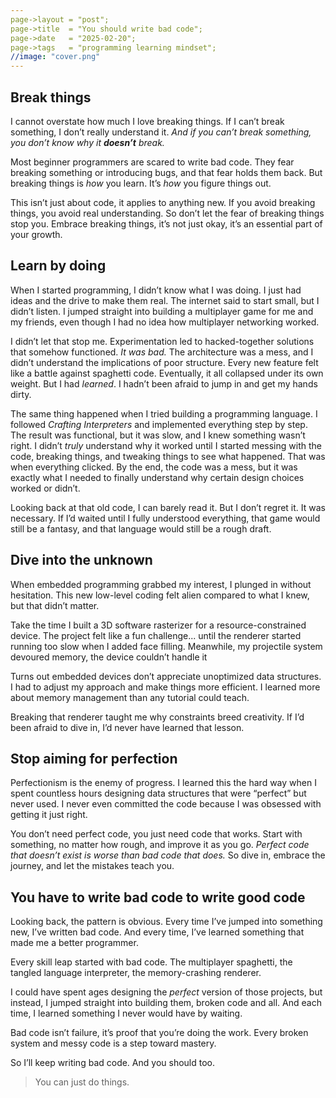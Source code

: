 ```yaml
---
page->layout = "post";
page->title  = "You should write bad code";
page->date   = "2025-02-20";
page->tags   = "programming learning mindset";
//image: "cover.png"
---
```


## Break things

I cannot overstate how much I love breaking things.
If I can’t break something, I don’t really understand it.
_And if you can’t break something, you don’t know why it_ ***doesn’t*** _break._

Most beginner programmers are scared to write bad code.
They fear breaking something or introducing bugs, and that fear holds them back.
But breaking things is *how* you learn. It’s *how* you figure things out.

This isn’t just about code, it applies to anything new.
If you avoid breaking things, you avoid real understanding.
So don’t let the fear of breaking things stop you.
Embrace breaking things, it’s not just okay, it’s an essential part of your growth.


## Learn by doing

When I started programming, I didn’t know what I was doing.
I just had ideas and the drive to make them real.
The internet said to start small, but I didn’t listen.
I jumped straight into building a multiplayer game for me and my friends, even though I had no idea how multiplayer networking worked.

I didn’t let that stop me.
Experimentation led to hacked-together solutions that somehow functioned.
*It was bad.* The architecture was a mess, and I didn’t understand the implications of poor structure.
Every new feature felt like a battle against spaghetti code.
Eventually, it all collapsed under its own weight.
But I had *learned*. I hadn’t been afraid to jump in and get my hands dirty.

The same thing happened when I tried building a programming language.
I followed *Crafting Interpreters* and implemented everything step by step.
The result was functional, but it was slow, and I knew something wasn’t right.
I didn’t *truly* understand why it worked until I started messing with the code, breaking things, and tweaking things to see what happened.
That was when everything clicked.
By the end, the code was a mess, but it was exactly what I needed to finally understand why certain design choices worked or didn’t.

Looking back at that old code, I can barely read it.
But I don’t regret it. It was necessary.
If I’d waited until I fully understood everything, that game would still be a fantasy, and that language would still be a rough draft.


## Dive into the unknown

When embedded programming grabbed my interest, I plunged in without hesitation.
This new low-level coding felt alien compared to what I knew, but that didn’t matter.

Take the time I built a 3D software rasterizer for a resource-constrained device.
The project felt like a fun challenge... until the renderer started running too slow when I added face filling.
Meanwhile, my projectile system devoured memory, the device couldn’t handle it

Turns out embedded devices don’t appreciate unoptimized data structures.
I had to adjust my approach and make things more efficient.
I learned more about memory management than any tutorial could teach.

Breaking that renderer taught me why constraints breed creativity.
If I’d been afraid to dive in, I’d never have learned that lesson.


## Stop aiming for perfection

Perfectionism is the enemy of progress.
I learned this the hard way when I spent countless hours designing data structures that were “perfect” but never used.
I never even committed the code because I was obsessed with getting it just right.

You don’t need perfect code, you just need code that works.
Start with something, no matter how rough, and improve it as you go.
_Perfect code that doesn’t exist is worse than bad code that does._
So dive in, embrace the journey, and let the mistakes teach you.


## You have to write bad code to write good code

Looking back, the pattern is obvious.
Every time I’ve jumped into something new, I’ve written bad code.
And every time, I’ve learned something that made me a better programmer.

Every skill leap started with bad code.
The multiplayer spaghetti, the tangled language interpreter, the memory-crashing renderer.

I could have spent ages designing the *perfect* version of those projects, but instead, I jumped straight into building them, broken code and all.
And each time, I learned something I never would have by waiting.

Bad code isn’t failure, it’s proof that you’re doing the work.
Every broken system and messy code is a step toward mastery.

So I’ll keep writing bad code.
And you should too.

> You can just do things.
